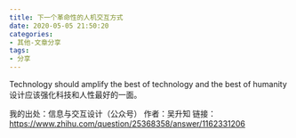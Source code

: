 ```yaml
---
title: 下一个革命性的人机交互方式
date: 2020-05-05 21:50:20
categories:
- 其他-文章分享
tags:
- 分享
---
```


Technology should amplify the best of technology and the best of humanity
设计应该强化科技和人性最好的一面。

我的出处：信息与交互设计（公众号）
作者：吴升知
链接：<https://www.zhihu.com/question/25368358/answer/1162331206>